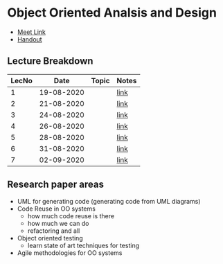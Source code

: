 # Object Oriented Analsis and Design

- [Meet Link](https://meet.google.com/cyv-ioad-hjp)
- [Handout](https://drive.google.com/file/d/11rfasT9jl5P6qo-xpZcA3hWUBmbD6Id7/view?usp=sharing)

## Lecture Breakdown

| LecNo | Date       | Topic | Notes                       |
| ----- | ---------- | ----- | --------------------------- |
| 1     | 19-08-2020 |       | [link](Lec1Aug19/README.md) |
| 2     | 21-08-2020 |       | [link](Lec2Aug21/README.md) |
| 3     | 24-08-2020 |       | [link](Lec3Aug24/README.md) |
| 4     | 26-08-2020 |       | [link](Lec4Aug26/README.md) |
| 5     | 28-08-2020 |       | [link](Lec5Aug28/README.md) |
| 6     | 31-08-2020 |       | [link](Lec6Aug31/README.md) |
| 7     | 02-09-2020 |       | [link](Lec7Sept2/README.md) |

## Research paper areas

- UML for generating code (generating code from UML diagrams)
- Code Reuse in OO systems
  - how much code reuse is there
  - how much we can do
  - refactoring and all
- Object oriented testing
  - learn state of art techniques for testing
- Agile methodologies for OO systems